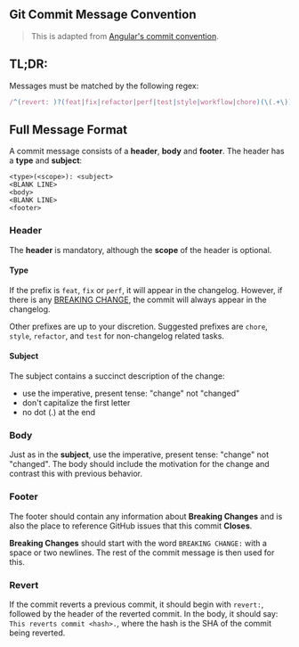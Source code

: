 ## Git Commit Message Convention

> This is adapted from [Angular's commit convention](https://github.com/conventional-changelog/conventional-changelog/tree/master/packages/conventional-changelog-angular).

## TL;DR:

Messages must be matched by the following regex:

```js
/^(revert: )?(feat|fix|refactor|perf|test|style|workflow|chore)(\(.+\))?: .{1,72}/;
```

## Full Message Format

A commit message consists of a **header**, **body** and **footer**. The header has a **type** and **subject**:

```
<type>(<scope>): <subject>
<BLANK LINE>
<body>
<BLANK LINE>
<footer>
```

### Header
The **header** is mandatory, although the **scope** of the header is optional.

#### Type

If the prefix is `feat`, `fix` or `perf`, it will appear in the changelog. However, if there is any [BREAKING CHANGE](#footer), the commit will always appear in the changelog.

Other prefixes are up to your discretion. Suggested prefixes are `chore`, `style`, `refactor`, and `test` for non-changelog related tasks.

#### Subject

The subject contains a succinct description of the change:

- use the imperative, present tense: "change" not "changed"
- don't capitalize the first letter
- no dot (.) at the end

### Body

Just as in the **subject**, use the imperative, present tense: "change" not "changed".
The body should include the motivation for the change and contrast this with previous behavior.

### Footer

The footer should contain any information about **Breaking Changes** and is also the place to
reference GitHub issues that this commit **Closes**.

**Breaking Changes** should start with the word `BREAKING CHANGE:` with a space or two newlines. The rest of the commit message is then used for this.

### Revert

If the commit reverts a previous commit, it should begin with `revert:`, followed by the header of the reverted commit. In the body, it should say: `This reverts commit <hash>.`, where the hash is the SHA of the commit being reverted.